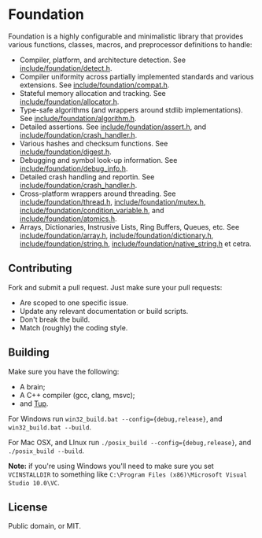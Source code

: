 # Foundation

Foundation is a highly configurable and minimalistic library that provides
various functions, classes, macros, and preprocessor definitions to handle:

  * Compiler, platform, and architecture detection. See [include/foundation/detect.h](include/foundation/detect.h).
  * Compiler uniformity across partially implemented standards and various extensions. See [include/foundation/compat.h](include/foundation/compat.h).
  * Stateful memory allocation and tracking. See [include/foundation/allocator.h](include/foundation/allocator.h).
  * Type-safe algorithms (and wrappers around stdlib implementations). See [include/foundation/algorithm.h](include/foundation/algorithm.h).
  * Detailed assertions. See [include/foundation/assert.h](include/foundation/assert.h), and [include/foundation/crash_handler.h](include/foundation/crash_handler.h).
  * Various hashes and checksum functions. See [include/foundation/digest.h](include/foundation/digest.h).
  * Debugging and symbol look-up information. See [include/foundation/debug_info.h](include/foundation/debug_info.h).
  * Detailed crash handling and reportin. See [include/foundation/crash_handler.h](include/foundation/crash_handler.h).
  * Cross-platform wrappers around threading. See [include/foundation/thread.h](include/foundation/thread.h), [include/foundation/mutex.h](include/foundation/mutex.h), [include/foundation/condition_variable.h](include/foundation/condition_variable.h), and [include/foundation/atomics.h](include/foundation/atomics.h).
  * Arrays, Dictionaries, Instrusive Lists, Ring Buffers, Queues, etc. See [include/foundation/array.h](include/foundation/array.h), [include/foundation/dictionary.h](include/foundation/dictionary.h), [include/foundation/string.h](include/foundation/string.h), [include/foundation/native_string.h](include/foundation/native_string.h) et cetra.

Contributing
---

Fork and submit a pull request. Just make sure your pull requests:

  * Are scoped to one specific issue.
  * Update any relevant documentation or build scripts.
  * Don't break the build.
  * Match (roughly) the coding style.

Building
---

Make sure you have the following:

  * A brain;
  * A C++ compiler (gcc, clang, msvc);
  * and [Tup](https://github.com/gittup/tup).

For Windows run `win32_build.bat --config={debug,release}`, and `win32_build.bat --build`.

For Mac OSX, and LInux run `./posix_build --config={debug,release}`, and `./posix_build --build`.

**Note:** if you're using Windows you'll need to make sure you set `VCINSTALLDIR` to something like `C:\Program Files (x86)\Microsoft Visual Studio 10.0\VC`.

License
---

Public domain, or MIT.